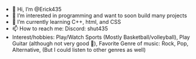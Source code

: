 - 👋 Hi, I’m @Erick435
- 👀 I’m interested in programming and want to soon build many projects
- 🌱 I’m currently learning C++, html, and CSS
- 📫 How to reach me: Discord: shut435
- Interest/hobbies: Play/Watch Sports (Mostly Basketball/volleyball), Play Guitar (although not very good 🥲), Favorite Genre of music: Rock, Pop, Alternative, (But I could listen to other genres as well) 

<!---
Erick435/Erick435 is a ✨ special ✨ repository because its `README.md` (this file) appears on your GitHub profile.
You can click the Preview link to take a look at your changes.
--->
